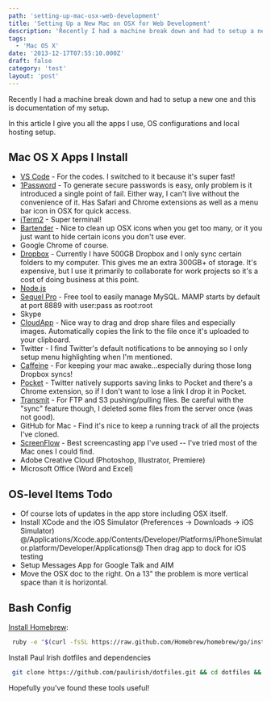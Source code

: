 ```yaml
---
path: 'setting-up-mac-osx-web-development'
title: 'Setting Up a New Mac on OSX for Web Development'
description: 'Recently I had a machine break down and had to setup a new one and this is documentation of my setup.'
tags:
  - 'Mac OS X'
date: '2013-12-17T07:55:10.000Z'
draft: false
category: 'test'
layout: 'post'
---
```


Recently I had a machine break down and had to setup a new one and this is documentation of my setup.

In this article I give you all the apps I use, OS configurations and local hosting setup.

## Mac OS X Apps I Install

- [VS Code](https://code.visualstudio.com) - For the codes. I switched to it because it's super fast!
- [1Password](https://agilebits.com/onepassword) - To generate secure passwords is easy, only problem is it introduced a single point of fail. Either way, I can't live without the convenience of it. Has Safari and Chrome extensions as well as a menu bar icon in OSX for quick access.
- [iTerm2](www.iterm2.com) - Super terminal!
- [Bartender](http://www.macbartender.com/) - Nice to clean up OSX icons when you get too many, or it you just want to hide certain icons you don't use ever.
- Google Chrome of course.
- [Dropbox](www.dropbox.com) - Currently I have 500GB Dropbox and I only sync certain folders to my computer. This gives me an extra 300GB+ of storage. It's expensive, but I use it primarily to collaborate for work projects so it's a cost of doing business at this point.
- [Node.js](http://nodejs.org/)
- [Sequel Pro](http://www.sequelpro.com/) - Free tool to easily manage MySQL. MAMP starts by default at port 8889 with user:pass as root:root
- Skype
- [CloudApp](http://getcloudapp.com/) - Nice way to drag and drop share files and especially images. Automatically copies the link to the file once it's uploaded to your clipboard.
- Twitter - I find Twitter's default notifications to be annoying so I only setup menu highlighting when I'm mentioned.
- [Caffeine](http://lightheadsw.com/caffeine/) - For keeping your mac awake...especially during those long Dropbox syncs!
- [Pocket](http://getpocket.com/) - Twitter natively supports saving links to Pocket and there's a Chrome extension, so if I don't want to lose a link I drop it in Pocket.
- [Transmit](http://panic.com/transmit/) - For FTP and S3 pushing/pulling files. Be careful with the "sync" feature though, I deleted some files from the server once (was not good).
- GitHub for Mac - Find it's nice to keep a running track of all the projects I've cloned.
- [ScreenFlow](http://telestream.net/screenflow/) - Best screencasting app I've used -- I've tried most of the Mac ones I could find.
- Adobe Creative Cloud (Photoshop, Illustrator, Premiere)
- Microsoft Office (Word and Excel)

## OS-level Items Todo

- Of course lots of updates in the app store including OSX itself.
- Install XCode and the iOS Simulator (Preferences -> Downloads -> iOS Simulator) @/Applications/Xcode.app/Contents/Developer/Platforms/iPhoneSimulator.platform/Developer/Applications@ Then drag app to dock for iOS testing
- Setup Messages App for Google Talk and AIM
- Move the OSX doc to the right. On a 13" the problem is more vertical space than it is horizontal.

## Bash Config

[Install Homebrew](http://brew.sh/):

```bash
 ruby -e "$(curl -fsSL https://raw.github.com/Homebrew/homebrew/go/install)"
```

Install Paul Irish dotfiles and dependencies

```bash
 git clone https://github.com/paulirish/dotfiles.git && cd dotfiles && ./sync.sh ./install-deps.sh sync.sh
```

Hopefully you've found these tools useful!
